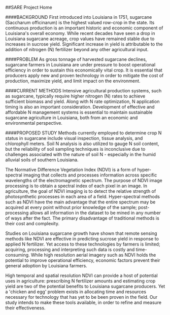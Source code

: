 ##SARE Project Home


####BACKGROUND
First introduced into Louisiana in 1751, sugarcane (Saccharum officinarum) is the highest valued row-crop in the state. Its continuous production is an important historic and economic component of Louisiana's overall economy. While recent decades have seen a drop in Louisiana sugarcane acreage, crop values have remained stable due to increases in sucrose yield. Significant increase in yield is attributable to the addition of nitrogen (N) fertilizer beyond any other agricultural input.

####PROBLEM
As gross tonnage of harvested sugarcane declines, sugarcane farmers in Louisiana are under pressure to boost operational efficiency in order to sustain this economically vital crop. It is essential that producers apply new and proven technology in order to mitigate the cost of production, maximize yield, and limit impact on the environment.

####CURRENT METHODS
Intensive agricultural production systems, such as sugarcane, typically require higher nitrogen (N) rates to achieve sufficient biomass and yield. Along with N rate optimization, N application timing is also an important consideration. Development of effective and affordable N management systems is essential to maintain sustainable sugarcane agriculture in Louisiana, both from an economic and environmental perspective.

####PROPOSED STUDY
Methods currently employed to determine crop N status in sugarcane include visual inspection, tissue analysis, and chlorophyll meters. Soil N analysis is also utilized to gauge N soil content, but the reliability of soil sampling techniques is inconclusive due to challenges associated with the nature of soil N - especially in the humid alluvial soils of southern Louisiana.

The Normative Difference Vegetation Index (NDVI) is a form of hyper-spectral imaging that collects and processes information across specific wavelengths of the electromagnetic spectrum. The purpose of NDVI image processing is to obtain a spectral index of each pixel in an image. In agriculture, the goal of NDVI imaging is to detect the relative strength of photosynthetic processes in each area of a field. Hyper-spectral methods such as NDVI have the main advantage that the entire spectrum may be acquired at every point without prior knowledge of the sample; post-processing allows all information in the dataset to be mined in any number of ways after the fact. The primary disadvantage of traditional methods is their cost and complexity.

Studies on Louisiana sugarcane growth have shown that remote sensing methods like NDVI are effective in predicting sucrose yield in response to applied N fertilizer. Yet access to these technologies by farmers is limited; acquiring, processing and interpreting such data is costly and time-consuming. While high resolution aerial imagery such as NDVI holds the potential to improve operational efficiency, economic factors prevent their general adoption by Louisiana farmers.

High temporal and spatial resolution NDVI can provide a host of potential uses in agriculture: prescribing N fertilizer amounts and estimating crop yield are two of the potential benefits to Louisiana sugarcane producers. Yet a 'chicken and egg' problem exists in allocating time and resources necessary for technology that has yet to be been proven in the field. Our study intends to make these tools available, in order to refine and measure their effectiveness.
